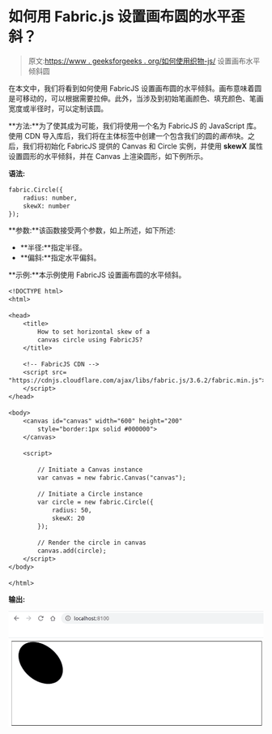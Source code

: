 # 如何用 Fabric.js 设置画布圆的水平歪斜？

> 原文:[https://www . geeksforgeeks . org/如何使用织物-js/](https://www.geeksforgeeks.org/how-to-set-horizontal-skew-of-a-canvas-circle-using-fabric-js/) 设置画布水平倾斜圆

在本文中，我们将看到如何使用 FabricJS 设置画布圆的水平倾斜。画布意味着圆是可移动的，可以根据需要拉伸。此外，当涉及到初始笔画颜色、填充颜色、笔画宽度或半径时，可以定制该圆。

**方法:**为了使其成为可能，我们将使用一个名为 FabricJS 的 JavaScript 库。使用 CDN 导入库后，我们将在主体标签中创建一个包含我们的圆的*画布*块。之后，我们将初始化 FabricJS 提供的 Canvas 和 Circle 实例，并使用 **skewX** 属性设置圆形的水平倾斜，并在 Canvas 上渲染圆形，如下例所示。

**语法:**

```
fabric.Circle({
    radius: number,
    skewX: number
}); 

```

**参数:**该函数接受两个参数，如上所述，如下所述:

*   **半径:**指定半径。
*   **偏斜:**指定水平偏斜。

**示例:**本示例使用 FabricJS 设置画布圆的水平倾斜。

```
<!DOCTYPE html>
<html>

<head>
    <title> 
        How to set horizontal skew of a
        canvas circle using FabricJS?
    </title>

    <!-- FabricJS CDN -->
    <script src=
"https://cdnjs.cloudflare.com/ajax/libs/fabric.js/3.6.2/fabric.min.js">
    </script>
</head>

<body>
    <canvas id="canvas" width="600" height="200" 
        style="border:1px solid #000000">
    </canvas>

    <script>

        // Initiate a Canvas instance
        var canvas = new fabric.Canvas("canvas");

        // Initiate a Circle instance
        var circle = new fabric.Circle({
            radius: 50,
            skewX: 20
        });

        // Render the circle in canvas
        canvas.add(circle);
    </script>
</body>

</html>
```

**输出:**

![](img/3c0357664a0f640e5954cccd424afb60.png)